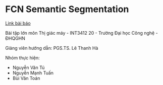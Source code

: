 # FCN Semantic Segmentation
[Link bài báo](https://arxiv.org/pdf/1605.06211.pdf)

Bài tập lớn môn Thị giác máy - INT3412 20 - Trường Đại học Công nghệ - ĐHQGHN

Giảng viên hướng dẫn: PGS.TS. Lê Thanh Hà

Nhóm thực hiện: 
* Nguyễn Văn Tú
* Nguyễn Mạnh Tuấn
* Bùi Văn Toán

